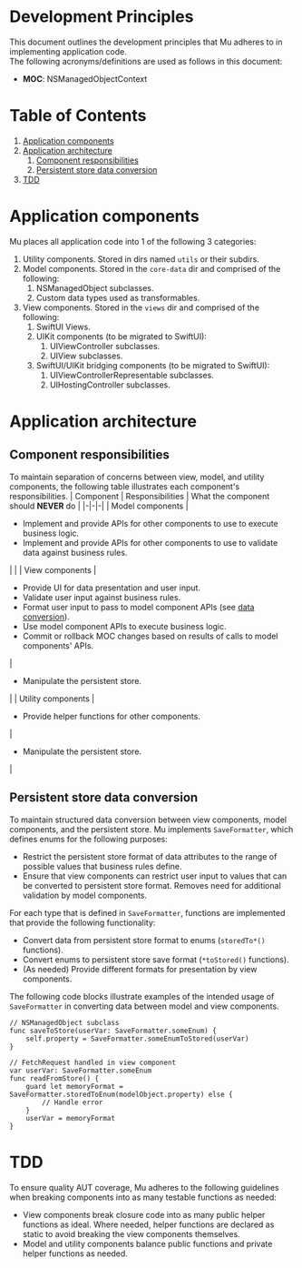 # Development Principles
This document outlines the development principles that Mu adheres to in implementing application code.  
The following acronyms/definitions are used as follows in this document:  
* __MOC__: NSManagedObjectContext

# Table of Contents
1. [Application components](#application-components)
1. [Application architecture](#application-architecture)
    1. [Component responsibilities](#component-responsibilities)
    1. [Persistent store data conversion](#persistent-store-data-conversion)
1. [TDD](#tdd)

# Application components
Mu places all application code into 1 of the following 3 categories:  
1. Utility components. Stored in dirs named `utils` or their subdirs.
1. Model components. Stored in the `core-data` dir and comprised of the following:  
    1. NSManagedObject subclasses.
    1. Custom data types used as transformables.
1. View components. Stored in the `views` dir and comprised of the following:  
    1. SwiftUI Views.
    1. UIKit components (to be migrated to SwiftUI):  
        1. UIViewController subclasses.
        1. UIView subclasses.
    1. SwiftUI/UIKit bridging components (to be migrated to SwiftUI):  
        1. UIViewControllerRepresentable subclasses.
        1. UIHostingController subclasses.

# Application architecture

## Component responsibilities
To maintain separation of concerns between view, model, and utility components, the following table illustrates each component's responsibilities.
| Component | Responsibilities | What the component should __NEVER__ do |
|-|-|-|
| Model components | <ul> <li/> Implement and provide APIs for other components to use to execute business logic. <li/> Implement and provide APIs for other components to use to validate data against business rules. </ul> | |
| View components | <ul> <li/> Provide UI for data presentation and user input. <li/> Validate user input against business rules. <li/> Format user input to pass to model component APIs (see [data conversion](#persistent-store-data-conversion)). <li/> Use model component APIs to execute business logic. <li/> Commit or rollback MOC changes based on results of calls to model components' APIs. </ul> | <ul> <li/> Manipulate the persistent store. </ul> |
| Utility components | <ul> <li/> Provide helper functions for other components. </ul> | <ul> <li/> Manipulate the persistent store. </ul> |

## Persistent store data conversion
To maintain structured data conversion between view components, model components, and the persistent store. Mu implements `SaveFormatter`, which defines enums for the following purposes:  
* Restrict the persistent store format of data attributes to the range of possible values that business rules define.  
* Ensure that view components can restrict user input to values that can be converted to persistent store format. Removes need for additional validation by model components.

For each type that is defined in `SaveFormatter`, functions are implemented that provide the following functionality:  
* Convert data from persistent store format to enums (`storedTo*()` functions).
* Convert enums to persistent store save format (`*toStored()` functions).
* (As needed) Provide different formats for presentation by view components.

The following code blocks illustrate examples of the intended usage of `SaveFormatter` in converting data between model and view components.
```
// NSManagedObject subclass
func saveToStore(userVar: SaveFormatter.someEnum) {
    self.property = SaveFormatter.someEnumToStored(userVar)
}
```
```
// FetchRequest handled in view component
var userVar: SaveFormatter.someEnum
func readFromStore() {
    guard let memoryFormat = SaveFormatter.storedToEnum(modelObject.property) else {
        // Handle error
    }
    userVar = memoryFormat
}
```

# TDD
To ensure quality AUT coverage, Mu adheres to the following guidelines when breaking components into as many testable functions as needed:  
* View components break closure code into as many public helper functions as ideal. Where needed, helper functions are declared as static to avoid breaking the view components themselves.
* Model and utility components balance public functions and private helper functions as needed.